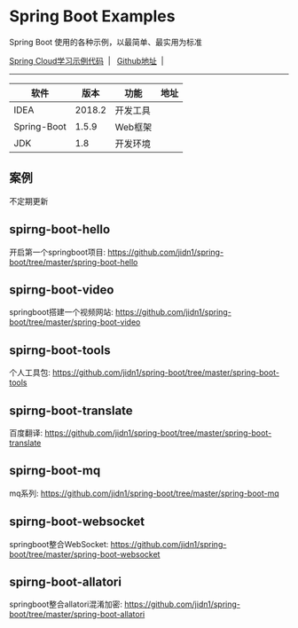 # Spring Boot Examples

Spring Boot 使用的各种示例，以最简单、最实用为标准

 [Spring Cloud学习示例代码](https://github.com/jidn1/spring-cloud) &nbsp;| &nbsp; [Github地址](https://github.com/jidn1/spring-boot) &nbsp;| &nbsp;

---


<table>&#x000A;
 <thead>&#x000A;<tr>&#x000A;<th>软件</th>&#x000A;<th>版本</th>&#x000A;<th>功能</th>&#x000A;<th>地址</th>&#x000A;</tr>&#x000A;
 </thead>&#x000A;
 <tbody>&#x000A;
 <tr>&#x000A;
 <td>IDEA</td>&#x000A;<td>2018.2</td>&#x000A;<td>开发工具</td>&#x000A;<td><a href=""></a></td>&#x000A;
 </tr>&#x000A;
 <tr>&#x000A;
 <td>Spring-Boot</td>&#x000A;<td>1.5.9</td>&#x000A;<td>Web框架</td>&#x000A;<td><a href=""></a></td>
 &#x000A;</tr>&#x000A;
 <tr>&#x000A;<td>JDK</td>&#x000A;<td>1.8</td>&#x000A;<td>开发环境</td>&#x000A;<td><a href=""></a></td>&#x000A;</tr>&#x000A;
 </tbody>&#x000A;
 </table>
 
 ## 案例
 不定期更新
 
## spirng-boot-hello
开启第一个springboot项目: https://github.com/jidn1/spring-boot/tree/master/spring-boot-hello
 
## spirng-boot-video
springboot搭建一个视频网站: https://github.com/jidn1/spring-boot/tree/master/spring-boot-video
  
## spirng-boot-tools
个人工具包: https://github.com/jidn1/spring-boot/tree/master/spring-boot-tools

## spirng-boot-translate
百度翻译: https://github.com/jidn1/spring-boot/tree/master/spring-boot-translate

## spirng-boot-mq
mq系列: https://github.com/jidn1/spring-boot/tree/master/spring-boot-mq

## spirng-boot-websocket
springboot整合WebSocket: https://github.com/jidn1/spring-boot/tree/master/spring-boot-websocket

## spirng-boot-allatori
springboot整合allatori混淆加密: https://github.com/jidn1/spring-boot/tree/master/spring-boot-allatori